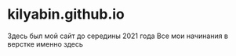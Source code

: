 # kilyabin.github.io
Здесь был мой сайт до середины 2021 года
Все мои начинания в верстке именно здесь
